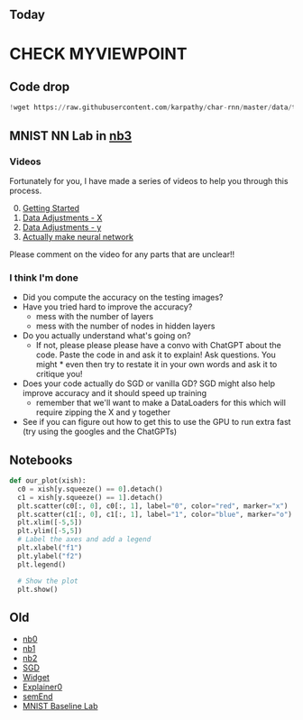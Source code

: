 ## Today
# CHECK MYVIEWPOINT
## Code drop
```python
!wget https://raw.githubusercontent.com/karpathy/char-rnn/master/data/tinyshakespeare/input.txt
```

## MNIST NN Lab in [nb3](https://colab.research.google.com)
### Videos
Fortunately for you, I have made a series of videos to help you through this process.

0. [Getting Started](https://www.loom.com/share/d26bb53ad2d447049db79f55c20755a6)
1. [Data Adjustments - X](https://www.loom.com/share/183e3cb95ef246a6b13eb4c729add079)
2. [Data Adjustments - y](https://www.loom.com/share/21f59b3a1b00492dbd55689d89be44c7)
3. [Actually make neural network](https://www.loom.com/share/138697d7e4e84ef5ab8fe99ebbd99011)

Please comment on the video for any parts that are unclear!!

### I think I'm done
* Did you compute the accuracy on the testing images?
* Have you tried hard to improve the accuracy?
    * mess with the number of layers
    * mess with the number of nodes in hidden layers
* Do you actually understand what's going on?
    * If not, please please please have a convo with ChatGPT about the code. Paste the code in and ask it to explain! Ask questions. You might * even then try to restate it in your own words and ask it to critique you!
* Does your code actually do SGD or vanilla GD? SGD might also help improve accuracy and it should speed up training
    * remember that we'll want to make a  DataLoaders for this which will require zipping the X and y together
* See if you can figure out how to get this to use the GPU to run extra fast (try using the googles and the ChatGPTs)
## Notebooks


```python
def our_plot(xish):
  c0 = xish[y.squeeze() == 0].detach()
  c1 = xish[y.squeeze() == 1].detach()
  plt.scatter(c0[:, 0], c0[:, 1], label="0", color="red", marker="x")
  plt.scatter(c1[:, 0], c1[:, 1], label="1", color="blue", marker="o")
  plt.xlim([-5,5])
  plt.ylim([-5,5])
  # Label the axes and add a legend
  plt.xlabel("f1")
  plt.ylabel("f2")
  plt.legend()

  # Show the plot
  plt.show()
```

## Old
* [nb0](https://classroom.github.com/a/DF3J9551)
* [nb1](https://classroom.github.com/a/QpcoqLfc)
* [nb2](https://classroom.github.com/a/sm-T03pF)
* [SGD](https://colab.research.google.com/drive/1GkfznyWpRY9UG2KOd5582CW3GNkNAxTq?usp=sharing)
* [Widget](files/Widget.md)
* [Explainer0](files/Explainer0.md)
* [semEnd](files/semEnd.md)
* [MNIST Baseline Lab](files/MNIST%20Baseline%20Lab.md)
